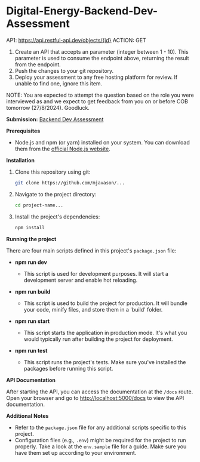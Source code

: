 # Digital-Energy-Backend-Dev-Assessment

AP1: https://api.restful-api.dev/objects/{id}
ACTION: GET

1. Create an API that accepts an parameter (integer between 1 - 10). This parameter is used to consume the endpoint above, returning the result from the endpoint.
2. Push the changes to your git repository.
3. Deploy your assessment to any free hosting platform for review. If unable to find one, ignore this item.

NOTE: You are expected to attempt the question based on the role you were interviewed as and we expect to get feedback from you on or before COB tomorrow (27/8/2024). Goodluck.

**Submission:**
[Backend Dev Assessment](https://digital-energy-backend-dev-assessment.onrender.com/docs)

**Prerequisites**

- Node.js and npm (or yarn) installed on your system. You can download them from the [official Node.js website](https://nodejs.org).

**Installation**

1. Clone this repository using git:

   ```bash
   git clone https://github.com/mjavason/...
   ```

2. Navigate to the project directory:

   ```bash
   cd project-name...
   ```

3. Install the project's dependencies:

   ```bash
   npm install
   ```

**Running the project**

There are four main scripts defined in this project's `package.json` file:

- **npm run dev**

  - This script is used for development purposes. It will start a development server and enable hot reloading.

- **npm run build**

  - This script is used to build the project for production. It will bundle your code, minify files, and store them in a 'build' folder.

- **npm run start**

  - This script starts the application in production mode. It's what you would typically run after building the project for deployment.

- **npm run test**
  - This script runs the project's tests. Make sure you've installed the packages before running this script.

**API Documentation**

After starting the API, you can access the documentation at the `/docs` route. Open your browser and go to [http://localhost:5000/docs](http://localhost:5000/docs) to view the API documentation.

**Additional Notes**

- Refer to the `package.json` file for any additional scripts specific to this project.
- Configuration files (e.g., `.env`) might be required for the project to run properly. Take a look at the `env.sample` file for a guide. Make sure you have them set up according to your environment.
